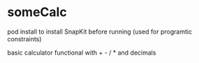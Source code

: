 # someCalc

pod install to install SnapKit before running (used for programtic constraints)

basic calculator functional with + - / * and decimals

